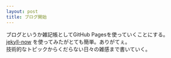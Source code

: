 ```yaml
---
layout: post
title: ブログ開始
---
```


ブログというか雑記帳としてGitHub Pagesを使っていくことにする。<br>
[jekyll-now](https://github.com/barryclark/jekyll-now) を使ってみたがとても簡単。ありがてぇ。<br>
技術的なトピックからくだらない日々の雑感まで書いていく。
